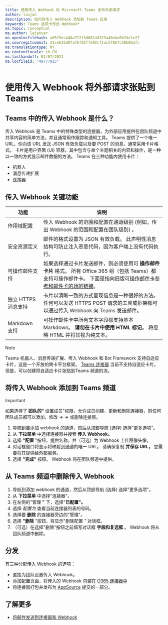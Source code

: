 ```yaml
---
title: 使用传入 Webhook 向 Microsoft Teams 发布外部请求
author: laujan
description: 如何将传入 Webhook 添加到 Teams 应用
keywords: Teams 选项卡传出 Webhook*
ms.topic: conceptual
ms.author: lajanuar
ms.openlocfilehash: a05f9ec448a722f3d662a8323a40ebe6b2de1e27
ms.sourcegitcommit: 23ceb25d07a76f03ffe92cf1ac578b7c50b0bafc
ms.translationtype: MT
ms.contentlocale: zh-CN
ms.lasthandoff: 01/07/2021
ms.locfileid: "49777915"
---
```

# <a name="post-external-requests-to-teams-with-incoming-webhooks"></a>使用传入 Webhook 将外部请求张贴到 Teams

## <a name="what-are-incoming-webhooks-in-teams"></a>Teams 中的传入 Webhook 是什么？

传入 Webhook 是 Teams 中的特殊类型的连接器，为外部应用提供在团队频道中共享内容的简单方法，并且通常用作跟踪和通知工具。 Teams 提供了一个唯一 URL，你向该 URL 发送 JSON 有效负载以及要 POST 的消息，通常采用卡片格式。 卡片是用户界面 (UI) 容器，其中包含与单个主题相关的内容和操作，是一种以一致的方式显示邮件数据的方法。 Teams 在三种功能内使用卡片：

* 机器人
* 消息传递扩展
* 连接器

## <a name="incoming-webhook-key-features"></a>传入 Webhook 关键功能

| 功能 | 说明 |
| ------- | ----------- |
|作用域配置|传入 Webhook 的范围和配置在通道级别 (例如，传出 Webhook 的范围和配置在团队级别) 。|
|安全资源定义|邮件的格式设置为 JSON 有效负载。 此声明性消息结构可防止注入恶意代码，因为客户端上没有代码执行。|
|可操作邮件支持|如果选择通过卡片发送邮件，则必须使用可 **操作邮件卡片** 格式。 所有 Office 365 组（包括 Teams）都支持可操作邮件卡。 下面是指向旧版可[操作邮件卡参考和](/outlook/actionable-messages/message-card-reference)[邮件卡的场的链接](https://messagecardplayground.azurewebsites.net)。|
|独立 HTTPS 消息支持| 卡片以清晰一致的方式呈现信息是一种很好的方法。 任何可以发送 HTTPS POST 请求的工具或框架都可以通过传入 Webhook 向 Teams 发送邮件。|
|Markdown 支持|可操作邮件卡中所有文本字段都支持基本 Markdown。 **请勿在卡片中使用 HTML 标记**。 将忽略 HTML 并将其视为纯文本。|

> [!Note]
> Teams 机器人、消息传递扩展、传入 Webhook 和 Bot Framework 支持自适应卡片，这是一个开放的跨卡平台框架。 [Teams 连接器](../../webhooks-and-connectors/how-to/connectors-creating.md) 当前不支持自适应卡片。 但是，可以创建将自适应卡片张贴到[](https://flow.microsoft.com/blog/microsoft-flow-in-microsoft-teams/)Teams 频道的流。

## <a name="add-an-incoming-webhook-to-a-teams-channel"></a>将传入 Webhook 添加到 Teams 频道

> [!Important]  
> 如果选择了 **团队的"** 设置成员"权限，允许成员创建、更新和删除连接器，则任何团队成员都可以添加、修改  =>    =>  或删除连接器。

1. 导航到要添加 webhook 的通道，然后从顶部导航 (选择) 选择"更多选项"。 
1. 从 **下拉菜单** 中选择连接器并搜索 **传入 Webhook。**
1. 选择 **"配置** "按钮，提供名称，并（可选）为 Webhook 上传图像头像。
1. 对话框窗口将显示将映射到通道的唯一 URL。 请确保复制 **并保存 URL，** 您需要将其提供给外部服务。
1. 选择 **"完成"** 按钮。 Webhook 将在团队频道中提供。

## <a name="remove-an-incoming-webhook-from-a-teams-channel"></a>从 Teams 频道中删除传入 Webhook

1. 导航到添加 webhook 的通道，然后从顶部导航 (选择) 选择"更多选项"。 
1. 从 **下拉菜单** 中选择"连接器"。
1. 在左侧的"管理 **"** 下，选择"**已配置"。**
1. 选择 *配置为* 查看当前连接器列表的号码。
1. 选择要 **删除** 的连接器旁边的"管理"。
1. 选择 **"删除** "按钮，将显示"删除配置 *"* 对话框。
1. （可选）在选择"删除"按钮之前填写对话框 **字段和复选框** 。 Webhook 将从团队频道中删除。

## <a name="distribution"></a>分发

有三种分配传入 Webhook 的选项：

* 直接为团队设置传入 Webhook。
* 添加配置页面，将传入的 Webhook 包装在 [O365 连接器中](~/webhooks-and-connectors/how-to/connectors-creating.md)
* 将连接器打包并发布为 [AppSource](~/concepts/deploy-and-publish/office-store-guidance.md) 提交的一部分。

## <a name="learn-more"></a>了解更多

* [将邮件发送到连接器和 Webhook](~/webhooks-and-connectors/how-to/connectors-using.md)
